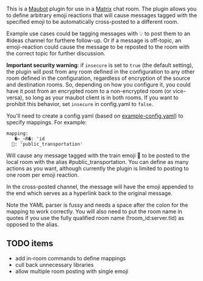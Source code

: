 This is a [Maubot](https://github.com/maubot/maubot) plugin for use in a [Matrix](https://matrix.org/) chat room. The plugin allows you to define arbitrary emoji reactions that will cause messages tagged with the specified emoji to be automatically cross-posted to a different room.

Example use cases could be tagging messages with :bulb: to post them to an #ideas channel for furthere follow-up. Or if a message is off-topic, an emoji-reaction could cause the message to be reposted to the room with the correct topic for further discussion.

**Important security warning**: if `insecure` is set to `true` (the default setting), the plugin will post from any room defined in the configuration to any other room defined in the configuration, regardless of encryption of the source and destination rooms. So, depending on how you configure it, you could have it post from an encrypted room to a non-encrypted room (or vice-versa), so long as your maubot client is in both rooms. If you want to prohibit this behavior, set `insecure` in config.yaml to `false`.

You'll need to create a config.yaml (based on [example-config.yaml](example-config.yaml)) to specify mappings. For example:
```
mapping:
   �~_~R�: 'id
  🚋: 'public_transportation'
```
Will cause any message tagged with the train emoji 🚋 to be posted to the local room with the alias #public_transportation. You can define as many actions as you want, although currently the plugin is limited to posting to one room per emoji reaction.

In the cross-posted channel, the message will have the emoji appended to the end which serves as a hyperlink back to the original message.

Note the YAML parser is fussy and needs a space after the colon for the mapping to work correctly. You will also need to put the room name in quotes if you use the fully qualified room name (!room_id:server.tld) as opposed to the alias.

## TODO items

* add in-room commands to define mappings
* cull back unnecessary libraries
* allow multiple room posting with single emoji
